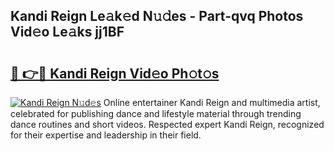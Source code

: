 ## Kandi Reign Le𝚊k𝚎d N𝚞𝚍es - Part-qvq Photos Vid𝚎o Le𝚊ks jj1BF

# <h2><a href="http://fbd7b16.evod.top/?m=Kandi+Reign">🔗 👉🔴 Kandi Reign Vid𝚎o Ph𝚘t𝚘s</a></h2>

[![Kandi Reign N𝚞d𝚎s](https://i.imgur.com/8V9OHl7.gif)](http://fbd7b16.evod.top/?m=Kandi+Reign)
Online entertainer Kandi Reign and multimedia artist, celebrated for publishing dance and lifestyle material through trending dance routines and short videos. Respected expert Kandi Reign, recognized for their expertise and leadership in their field. 
